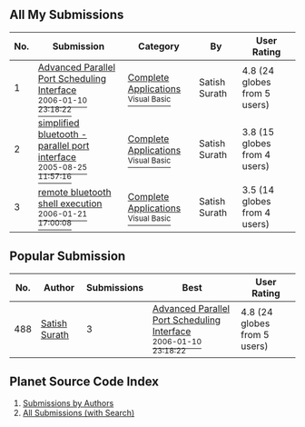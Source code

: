 ## All My Submissions


No.  | Submission | Category | By   | User Rating
---- | ---------- | -------- | ---- | -----------
1 | [Advanced Parallel Port Scheduling Interface<br /><sup>2006-01-10 23:18:22</sup>](https://github.com/nomadic-me/Advanced-Parallel-Port-Scheduling-Interface) | [Complete Applications<br /><sup>Visual Basic</sup>](../ByCategory/complete-applications__1-27.md) | Satish Surath | 4.8 (24 globes from 5 users)
2 | [simplified bluetooth \- parallel port interface<br /><sup>2005-08-25 11:57:16</sup>](https://github.com/nomadic-me/Simplified-bluetooth-parallel-port-interface) | [Complete Applications<br /><sup>Visual Basic</sup>](../ByCategory/complete-applications__1-27.md) | Satish Surath | 3.8 (15 globes from 4 users)
3 | [remote bluetooth shell execution<br /><sup>2006-01-21 17:00:08</sup>](https://github.com/nomadic-me/Remote-Bluetooth-Shell-Execution) | [Complete Applications<br /><sup>Visual Basic</sup>](../ByCategory/complete-applications__1-27.md) | Satish Surath | 3.5 (14 globes from 4 users)

## Popular Submission


No.  | Author | Submissions | Best | User Rating
---- | ------ | ----------- | ---- | -----------
488 | [Satish Surath](satish-surath.md) | 3 | [Advanced Parallel Port Scheduling Interface<br /><sup>2006-01-10 23:18:22</sup>](https://github.com/nomadic-me/Advanced-Parallel-Port-Scheduling-Interface) | 4.8 (24 globes from 5 users)


## Planet Source Code Index

1. [Submissions by Authors](ByAuthor/README.md)
2. [All Submissions (with Search)](https://github.com/Planet-Source-Code)
